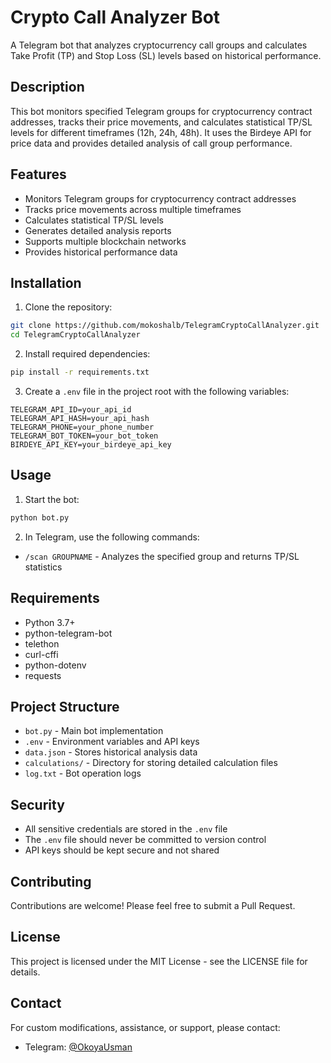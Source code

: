 # Crypto Call Analyzer Bot

A Telegram bot that analyzes cryptocurrency call groups and calculates Take Profit (TP) and Stop Loss (SL) levels based on historical performance.

## Description

This bot monitors specified Telegram groups for cryptocurrency contract addresses, tracks their price movements, and calculates statistical TP/SL levels for different timeframes (12h, 24h, 48h). It uses the Birdeye API for price data and provides detailed analysis of call group performance.

## Features

- Monitors Telegram groups for cryptocurrency contract addresses
- Tracks price movements across multiple timeframes
- Calculates statistical TP/SL levels
- Generates detailed analysis reports
- Supports multiple blockchain networks
- Provides historical performance data

## Installation

1. Clone the repository:
```bash
git clone https://github.com/mokoshalb/TelegramCryptoCallAnalyzer.git
cd TelegramCryptoCallAnalyzer
```

2. Install required dependencies:
```bash
pip install -r requirements.txt
```

3. Create a `.env` file in the project root with the following variables:
```
TELEGRAM_API_ID=your_api_id
TELEGRAM_API_HASH=your_api_hash
TELEGRAM_PHONE=your_phone_number
TELEGRAM_BOT_TOKEN=your_bot_token
BIRDEYE_API_KEY=your_birdeye_api_key
```

## Usage

1. Start the bot:
```bash
python bot.py
```

2. In Telegram, use the following commands:
- `/scan GROUPNAME` - Analyzes the specified group and returns TP/SL statistics

## Requirements

- Python 3.7+
- python-telegram-bot
- telethon
- curl-cffi
- python-dotenv
- requests

## Project Structure

- `bot.py` - Main bot implementation
- `.env` - Environment variables and API keys
- `data.json` - Stores historical analysis data
- `calculations/` - Directory for storing detailed calculation files
- `log.txt` - Bot operation logs

## Security

- All sensitive credentials are stored in the `.env` file
- The `.env` file should never be committed to version control
- API keys should be kept secure and not shared

## Contributing

Contributions are welcome! Please feel free to submit a Pull Request.

## License

This project is licensed under the MIT License - see the LICENSE file for details.

## Contact

For custom modifications, assistance, or support, please contact:
- Telegram: [@OkoyaUsman](https://t.me/OkoyaUsman) 